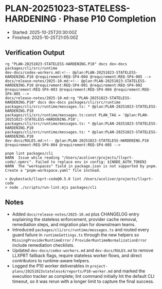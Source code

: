 <!-- @plan:PLAN-20251023-STATELESS-HARDENING.P10 @requirement:REQ-SP4-001 @requirement:REQ-SP4-002 @requirement:REQ-SP4-003 @requirement:REQ-SP4-004 @requirement:REQ-SP4-005 -->
# PLAN-20251023-STATELESS-HARDENING · Phase P10 Completion

- Started: 2025-10-25T20:30:00Z
- Finished: 2025-10-25T21:05:00Z

## Verification Output
```
rg "PLAN-20251023-STATELESS-HARDENING.P10" docs dev-docs packages/cli/src/runtime
dev-docs/codex-workers.md:<!-- @plan:PLAN-20251023-STATELESS-HARDENING.P10 @requirement:REQ-SP4-004 @requirement:REQ-SP4-005 -->
docs/release-notes/2025-10.md:<!-- @plan:PLAN-20251023-STATELESS-HARDENING.P10 @requirement:REQ-SP4-001 @requirement:REQ-SP4-002 @requirement:REQ-SP4-003 @requirement:REQ-SP4-004 @requirement:REQ-SP4-005 -->
docs/release-notes/2025-10.md:rg "PLAN-20251023-STATELESS-HARDENING.P10" docs dev-docs packages/cli/src/runtime
packages/cli/src/runtime/messages.ts: * @plan:PLAN-20251023-STATELESS-HARDENING.P10
packages/cli/src/runtime/messages.ts:const PLAN_TAG = '@plan:PLAN-20251023-STATELESS-HARDENING.P10';
packages/cli/src/runtime/messages.ts: * @plan:PLAN-20251023-STATELESS-HARDENING.P10
packages/cli/src/runtime/messages.ts: * @plan:PLAN-20251023-STATELESS-HARDENING.P10
dev-docs/RULES.md:<!-- @plan:PLAN-20251023-STATELESS-HARDENING.P10 @requirement:REQ-SP4-004 @requirement:REQ-SP4-005 -->

pnpm lint packages/cli
WARN  Issue while reading "/Users/acoliver/projects/llxprt-code/.npmrc". Failed to replace env in config: ${NODE_AUTH_TOKEN}
WARN  The "workspaces" field in package.json is not supported by pnpm. Create a "pnpm-workspace.yaml" file instead.

> @vybestack/llxprt-code@0.5.0 lint /Users/acoliver/projects/llxprt-code
> node ./scripts/run-lint.mjs packages/cli
```

## Notes

- Added `docs/release-notes/2025-10.md` plus CHANGELOG entry explaining the stateless enforcement, provider cache removal, remediation steps, and migration plan for downstream teams.
- Introduced `packages/cli/src/runtime/messages.ts` and routed every guard failure in `runtimeSettings.ts` through the new helpers so `MissingProviderRuntimeError` / `ProviderRuntimeNormalizationError` include remediation checklists.
- Updated `dev-docs/codex-workers.md` and `dev-docs/RULES.md` to remove LLXPRT fallback flags, require stateless worker flows, and direct contributors to runtime-aware helpers.
- Logged the P10 worker deliverables in `project-plans/20251023stateless4/reports/P10-worker.md` and marked the execution tracker as complete; lint command initially hit the default CLI timeout, so it was rerun with a longer limit to capture the final success.
